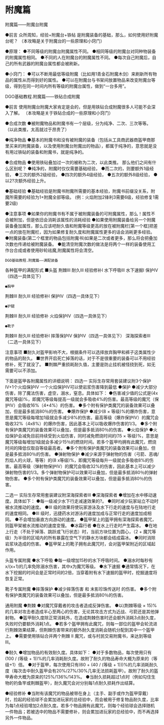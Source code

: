 <!-- docs/community/creation/1002 -->

# 附魔篇


附魔篇——附魔台附魔

●前言
众所周知，经验+附魔台+铁帖 是附魔装备的基础，那么，如何使用好附魔台呢？
（本攻略是关于附魔台的一些原理和小窍门）

●原理：
    ●不同等级的附魔台附魔属性不同。
    ●相同等级的附魔台对同种物装备的附魔属性相同。
    ●不同的人在附魔台的附魔属性不同。
    ●每次自己附魔后，自己的所有武器的附魔台属性都会被刷新。

●小窍门：
    ●可以不断用最低等级附魔（比如用1青金石附魔木剑）来刷新所有物品的属性从而得到好的属性。
    ●可以在附魔台与书架间放置物品来改变附魔台等级，得到在同一时间内所有等级的附魔台属性，做到“一台多用”。



DGO基础教程.附魔篇——铁砧合成附魔

●前言
使用附魔台附魔大家肯定是会的，但是用铁砧合成附魔很多人可能不会深入了解。
（本攻略是关于铁砧合成的一些原理和小窍门）

●合成次数
    ●被附魔物品和附魔书有一个层级，分为纯净、二次、三次等等。
（以此类推，太高就过于昂贵了）

●纯净物品
    ●基本的附魔书和没有被附魔的装备（包括从工具商武器商盔甲商那里买来的附魔装备，以及使用附魔台附魔出的物品），都属于纯净的，意思就是没有用过铁砧的装备和附魔书，就是纯净的。

●合成物品
    ●使用铁砧叠加过一次的被称为二次，以此类推。
那么他们之间有什么区别呢？
    ●纯净的，附魔时仅仅需要基础经验，
    ●而二次的，则要额外1级经验，
    ●三次的额外2级经验，
    ●四次的额外4级经验，
    ●五次的额外8级经验，
    ●以2?次额外经验上升。

●基础经验
    ●基础经验是附魔书附魔所需要的基本经验，附魔书前缀没关系，附魔所需要的经验为1+附魔全部等级。
(例：火焰附加2锋利3需要6级，经验修复1需要2级)

●注意事项
    ●如果你的附魔书有不属于被附魔装备的可附魔属性，那么！属性不会被附加，但是依旧会消耗该属性的消耗经验
    ●如果使用附魔装备给另一个附魔装备叠加属性，那么应该吧耐久值和附魔等级更高的放在被附魔栏[第一个框]把差一点的放在附魔栏，因为如果修复耐久度和附魔属性更多的话会消耗更多经验。
    ●附魔装备(第二个框里的物品包括附魔书)如果是二次或者更多，那么将会把叠加次数也传递给被附魔装备。
    ●能清空附魔次数的做法是将两个一样的装备使用工作台合成或者使用砂轮祛魔,附魔属性将会清空。




    DGO基础教程.附魔篇——满配装备

各种盔甲的满配形式
    ■头盔
荆棘III
耐久III
经验修补I
水下呼吸III
水下速掘I
保护IV（四选一具体见下）

    ●胸甲
荆棘III
耐久III
经验修补Ⅰ
保护IV（四选一具体见下）

    ●护腿
荆棘III
耐久III
经验修补
火焰保护IV（四选一具体见下）

    ●靴子
荆棘III
耐久III
经验修补I
摔落保护IV
保护IV（四选一具体见下）
深海探索者III（二选一具体见下）

注意事项
    ■耐久对盔甲影响不大，根据条件可以选择放弃胸甲和裤子这类属性少的物品的耐久。
    ■世界开启死亡掉落的话，对于不是很重要的装备可以不用经验修补，死了就没了。
    ■荆棘严重损耗耐久值，主要是防止挂机被怪挠到死，如无需要可以不添加。

下面是盔甲各附魔属性的详细说明：
四选一
实际生存常用套装建议附3个保护Ⅳ+1个火焰保护Ⅳ
一个火焰保护Ⅳ可以使岩浆伤害降到最低
●保护
    ●减少大部分伤害，除了魔法伤害，虚空，溺水，窒息。具体如下：
    ●伤害减少值的公式是(4x魔咒等级)%，即魔咒等级每提高一级就会多吸收4%的伤害。最高等级的魔咒（保护IV）会吸收16%（4*4%）的伤害。
    ●多个附有保护类魔咒的装备效果可以叠加，但是最多抵消80％的伤害。
●爆炸保护
    ●减少(8 × 等级)%的爆炸伤害，意思是魔咒等级每增加1级就会多减少8%的伤害。最高等级（爆炸保护IV）的魔咒会吸收32%（4x8%）的爆炸伤害，因此基本上可以吸收爆炸伤害的1/3。
    ●多个附有保护类魔咒的装备效果可以叠加，但是最多抵消80％的伤害。
●火焰保护
    ●火焰保护会减免目前持续受到火焰伤害，同时减免燃烧时间的(15 × 等级)%，意思是魔咒等级每增加1级就会多减少15％的燃烧时间。若多个盔甲均拥有此魔咒，燃烧时间的降低仅取自等级最高者。
    ●多个附有保护类魔咒的装备效果可以叠加，但是最多抵消80％的伤害。
●弹射物保护
    ●减少来源于弹射物的伤害（弓箭、恶魂/烈焰人的火球，等等）的(8 x等级)%，即魔咒等级每升一级就会多吸收8%的伤害。最高等级（弹射物保护IV）的魔咒会吸收32%的伤害，因此基本上可以减少弹射物伤害的1/3。多个弹射物保护可以效果可以叠加，但是最多抵消80％的弹射物伤害。
    ●多个附有保护类魔咒的装备效果可以叠加，但是最多抵消80％的伤害。

二选一
实际生存常用套装建议附深海探索者Ⅲ
●深海探索者
    ●增加在水中移动速度。具体如下：
    ●每一级减少水下行走减速效果的?。
    ●同时减少玩家站立不动时被水流推动的速度。
    ●III 级的效果将使玩家游泳及水下行走的速度与在陆地行走的速度相同。
    ●III 级时，迅捷药水对游泳的速度加成与正常行走的速度加成相同。
    ●不会增加垂直方向游动的速度。
    ●盔甲架上的盔甲拥有深海探索者魔咒，则盔甲架被水流推动的速度变慢。
●冰霜行者
    ●在水上行走时产生霜冰。
    ●在地上行走（不处于掉落、跳跃或飞行状态）时，当前方块位置为圆心，（2 + 魔咒等级）为半径的区域内的所有暴露在空气下的静水方块都会结成霜冰。
    ●同时消除岩浆块造成的伤害。
    ●盔甲架上的靴子拥有此魔咒时，会对盔甲架附近的区域起作用。

头盔专属附魔
●水下呼吸
    ●每一级增加15秒的水下呼吸时间。
    ●溺水时每秒有x/(x+1)的几率免除溺水伤害，其中x为魔咒等级。
●水下速掘
    ●通常情况下，在水下挖掘的时间会是正常时间的2倍，当穿着附有水下速掘的盔甲时，挖掘速度将恢复正常。

靴子专属附魔
●摔落保护
    ●减少摔落伤害 和 末影珍珠传送时 的伤害。
    ●多个附有保护类魔咒的装备效果可以叠加，但是最多抵消80％的伤害。

通用附魔
●荆棘
    ●对魔咒穿戴者的攻击者造成反弹伤害。
    ●以(荆棘等级 × 15)%的几率对攻击者造成半心至两心的伤害，无论其攻击方式为近战、弓箭还是其他弹射物。
    ●盔甲耐久度除正常消耗外，在造成荆棘伤害时还会额外消耗3点耐久度，失败时仍要额外消耗1点。
    ●若多个盔甲拥有此魔咒，则每一部位的盔甲会轮流进行荆棘效果结算，但荆棘伤害带来的额外耐久度消耗会随机分配到其中一个盔甲上。
    ●需要使用铁砧合并两个荆棘 II 魔咒，或与村民交易附魔书，来达到等级 III。

●耐久
    ●增加物品的有效耐久度。具体如下：
    ●对于多数物品，每次使用只有(100 / (等级 + 1))%的几率消耗耐久度。故附了耐久的物品寿命大概为原来的（等级+1）倍。
    ●对于盔甲，每次使用只有(60 + (40 / (等级 + 1)))%的几率消耗耐久度（每次击中耐久盔甲会有20%/27%/30%几率无法损耗盔甲）。故附了耐久的盔甲寿命大概为原来的125%/136%/143%。
    ●当耐久损耗超过1点时（例如勾住生物的钓鱼竿或荆棘盔甲），耐久魔咒会对分别每1点耐久损耗作出结算。

●经验修补
    ●当附有该魔咒的物品被带在身上（主手、副手或作为盔甲穿戴）时，捡起的经验球不会累加进玩家的总经验中，而会被用于修复物品耐久度，比率为每1点经验增加2点耐久度。若多个物品拥有此魔咒，则每个经验球会选择随机一件物品；若被选中的物品不需要修补，则会累加进玩家的总经验中，而不再选择另外一件物品。

